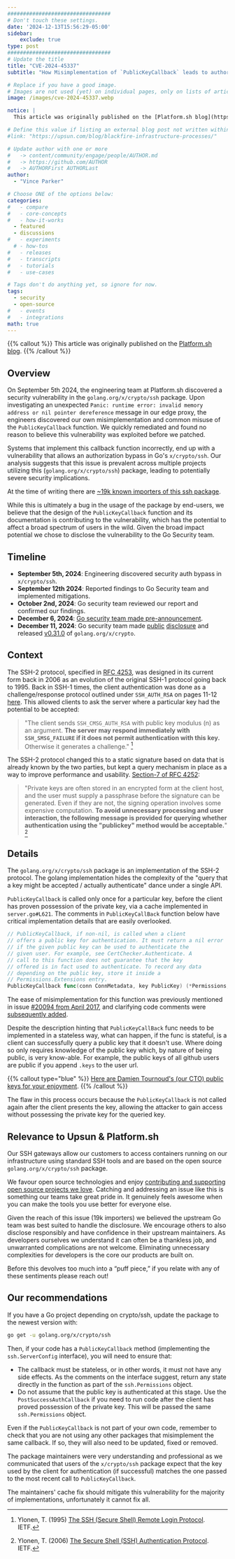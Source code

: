 ```yaml
---
#################################
# Don't touch these settings.
date: '2024-12-13T15:56:29-05:00'
sidebar:
    exclude: true
type: post
#################################
# Update the title
title: "CVE-2024-45337"
subtitle: "How Misimplementation of `PublicKeyCallback` leads to authorization bypass in Go's `x/crypto/ssh`."

# Replace if you have a good image. 
# Images are not used (yet) on individual pages, only on lists of articles.
image: /images/cve-2024-45337.webp

notice: |
  This article was originally published on the [Platform.sh blog](https://platform.sh/blog/uncovered-and-patched-golang-vunerability/).

# Define this value if listing an external blog post not written within this site.
#link: "https://upsun.com/blog/blackfire-infrastructure-processes/"

# Update author with one or more
#   -> content/community/engage/people/AUTHOR.md
#   -> https://github.com/AUTHOR
#   -> AUTHORFirst AUTHORLast
author:
  - "Vince Parker"

# Choose ONE of the options below:
categories:
#   - compare
#   - core-concepts
#   - how-it-works
  - featured
  - discussions
#   - experiments
  # - how-tos
#   - releases
#   - transcripts
#   - tutorials
#   - use-cases

# Tags don't do anything yet, so ignore for now.
tags:
  - security
  - open-source
#   - events
#   - integrations
math: true
---
```


{{% callout %}}
This article was originally published on the [Platform.sh blog](https://platform.sh/blog/uncovered-and-patched-golang-vunerability/).
{{% /callout %}}

## Overview

On September 5th 2024, the engineering team at Platform.sh discovered a security vulnerability in the `golang.org/x/crypto/ssh` package. Upon investigating an unexpected `Panic: runtime error: invalid memory address or nil pointer dereference` message in our edge proxy, the engineers discovered our own misimplementation and common misuse of the `PublicKeyCallback` function. We quickly remediated and found no reason to believe this vulnerability was exploited before we patched. 

Systems that implement this callback function incorrectly, end up with a vulnerability that allows an authorization bypass in Go's `x/crypto/ssh`. Our analysis suggests that this issue is prevalent across multiple projects utilizing this (`golang.org/x/crypto/ssh`) package, leading to potentially severe security implications. 

At the time of writing there are [~19k known importers of this ssh package](https://pkg.go.dev/golang.org/x/crypto/ssh?tab=importedby).

While this is ultimately a bug in the usage of the package by end-users, we believe that the design of the `PublicKeyCallback` function and its documentation is contributing to the vulnerability, which has the potential to affect a broad spectrum of users in the wild. Given the broad impact potential we chose to disclose the vulnerability to the Go Security team. 

## Timeline

- **September 5th, 2024**: Engineering discovered security auth bypass in `x/crypto/ssh`.
- **September 12th 2024**: Reported findings to Go Security team and implemented mitigations.
- **October 2nd, 2024**: Go security team reviewed our report and confirmed our findings.
- **December 6, 2024**: [Go security team made pre-announcement](https://groups.google.com/g/golang-announce/c/ZA1tNV10Mcs).
- **December 11, 2024**: Go security team made [public](https://groups.google.com/g/golang-announce/c/-nPEi39gI4Q) [disclosure](https://github.com/golang/go/issues/70779) and released [v0.31.0](https://pkg.go.dev/golang.org/x/crypto@v0.31.0/ssh) of `golang.org/x/crypto`. 

## Context

The SSH-2 protocol, specified in [RFC 4253](https://datatracker.ietf.org/doc/html/rfc4253), was designed in its current form back in 2006 as an evolution of the original SSH-1 protocol going back to 1995. Back in SSH-1 times, the client authentication was done as a challenge/response protocol outlined under `SSH_AUTH_RSA` on pages 11-12 [here](https://www.ietf.org/archive/id/draft-ylonen-ssh-protocol-00.txt). This allowed clients to ask the server where a particular key had the potential to be accepted:

> "The client sends `SSH_CMSG_AUTH_RSA` with public key modulus (n) as an argument. **The server may respond immediately with `SSH_SMSG_FAILURE` if it does not permit authentication with this key.** Otherwise it generates a challenge." [^1]

The SSH-2 protocol changed this to a static signature based on data that is already known by the two parties, but kept a query mechanism in place as a way to improve performance and usability. [Section-7 of RFC 4252](https://datatracker.ietf.org/doc/html/rfc4252#section-7):

> "Private keys are often stored in an encrypted form at the client host, and the user must supply a passphrase before the signature can be generated. Even if they are not, the signing operation involves some expensive computation. **To avoid unnecessary processing and user interaction, the following message is provided for querying whether authentication using the "publickey" method would be acceptable.**" [^2]

## Details

The `golang.org/x/crypto/ssh` package is an implementation of the SSH-2 protocol. The golang implementation hides the complexity of the "query that a key might be accepted / actually authenticate" dance under a single API.

`PublicKeyCallback` is called only once for a particular key, before the client has proven possession of the private key, via a cache implemented in `server.go#L621`.
The comments in `PublicKeyCallBack` function below have critical implementation details that are easily overlooked.

```go {filename="server.go"}
// PublicKeyCallback, if non-nil, is called when a client
// offers a public key for authentication. It must return a nil error
// if the given public key can be used to authenticate the
// given user. For example, see CertChecker.Authenticate. A
// call to this function does not guarantee that the key
// offered is in fact used to authenticate. To record any data
// depending on the public key, store it inside a
// Permissions.Extensions entry.
PublicKeyCallback func(conn ConnMetadata, key PublicKey) (*Permissions, error)
```

The ease of misimplementation for this function was previously mentioned in issue [#20094 from April 2017](https://github.com/golang/go/issues/20094), and clarifying code comments were [subsequently added](https://go-review.googlesource.com/c/crypto/+/45311/7/ssh/server.go#69).

Despite the description hinting that `PublicKeyCallBack` func needs to be implemented in a stateless way, what can happen, if the func is stateful, is a client can successfully query a public key that it doesn't use. Where doing so only requires knowledge of the public key which, by nature of being public, is very know-able. For example, the public keys of all github users are public if you append `.keys` to the user url. 

{{% callout type="blue" %}}
[Here are Damien Tournoud's (our CTO) public keys for your enjoyment](https://github.com/damz.keys).
{{% /callout %}}

The flaw in this process occurs because the `PublicKeyCallback` is not called again after the client presents the key, allowing the attacker to gain access without possessing the private key for the queried key.

## Relevance to Upsun & Platform.sh

Our SSH gateways allow our customers to access containers running on our infrastructure using standard SSH tools and are based on the open source `golang.org/x/crypto/ssh` package. 

We favour open source technologies and enjoy [contributing and supporting open source projects we love](https://platform.sh/community/open-source/). Catching and addressing an issue like this is something our teams take great pride in. It genuinely feels awesome when you can make the tools you use better for everyone else. 

Given the reach of this issue (19k importers) we believed the upstream Go team was best suited to handle the disclosure. We encourage others to also disclose responsibly and have confidence in their upstream maintainers. As developers ourselves we understand it can often be a thankless job, and unwarranted complications are not welcome. Eliminating unnecessary complexities for developers is the core our products are built on. 

Before this devolves too much into a “puff piece,”  if you relate with any of these sentiments please reach out!

## Our recommendations 

If you have a Go project depending on crypto/ssh, update the package to the newest version with:

```bash
go get -u golang.org/x/crypto/ssh
```

Then, if your code has a `PublicKeyCallback` method (implementing the `ssh.ServerConfig` interface), you will need to ensure that:

* The callback must be stateless, or in other words, it must not have any side effects. As the comments on the interface suggest, return any state directly in the function as part of the `ssh.Permissions` object.  
* Do not assume that the public key is authenticated at this stage. Use the `PostSuccessAuthCallback` if you need to run code after the client has proved possession of the private key. This will be passed the same `ssh.Permissions` object.

Even if the `PublicKeyCallback` is not part of your own code, remember to check that you are not using any other packages that misimplement the same callback. If so, they will also need to be updated, fixed or removed.

The package maintainers were very understanding and professional as we communicated that users of the `x/crypto/ssh` package expect that the key used by the client for authentication (if successful) matches the one passed to the most recent call to `PublicKeyCallback`. 

The maintainers' cache fix should mitigate this vulnerability for the majority of implementations, unfortunately it cannot fix all. 

[^1]: Ylonen, T. (1995) [The SSH (Secure Shell) Remote Login Protocol](https://www.ietf.org/archive/id/draft-ylonen-ssh-protocol-00.txt#:~:text=private%20host%20key.-,SSH_AUTH_RSA,-The%20idea%20behind). IETF.
[^2]: Ylonen, T. (2006) [The Secure Shell (SSH) Authentication Protocol](https://datatracker.ietf.org/doc/html/rfc4252#section-7). IETF.
